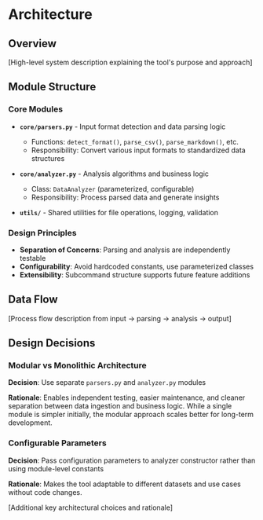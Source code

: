 # Architecture

## Overview

[High-level system description explaining the tool's purpose and approach]

## Module Structure

### Core Modules

- **`core/parsers.py`** - Input format detection and data parsing logic
  - Functions: `detect_format()`, `parse_csv()`, `parse_markdown()`, etc.
  - Responsibility: Convert various input formats to standardized data structures

- **`core/analyzer.py`** - Analysis algorithms and business logic
  - Class: `DataAnalyzer` (parameterized, configurable)
  - Responsibility: Process parsed data and generate insights

- **`utils/`** - Shared utilities for file operations, logging, validation

### Design Principles

- **Separation of Concerns**: Parsing and analysis are independently testable
- **Configurability**: Avoid hardcoded constants, use parameterized classes
- **Extensibility**: Subcommand structure supports future feature additions

## Data Flow

[Process flow description from input → parsing → analysis → output]

## Design Decisions

### Modular vs Monolithic Architecture

**Decision**: Use separate `parsers.py` and `analyzer.py` modules

**Rationale**: Enables independent testing, easier maintenance, and cleaner separation between data ingestion and business logic. While a single module is simpler initially, the modular approach scales better for long-term development.

### Configurable Parameters

**Decision**: Pass configuration parameters to analyzer constructor rather than using module-level constants

**Rationale**: Makes the tool adaptable to different datasets and use cases without code changes.

[Additional key architectural choices and rationale]